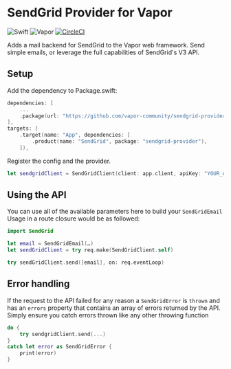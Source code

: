 # SendGrid Provider for Vapor

![Swift](http://img.shields.io/badge/swift-5.2-brightgreen.svg)
![Vapor](http://img.shields.io/badge/vapor-4.0-brightgreen.svg)
[![CircleCI](https://circleci.com/gh/vapor-community/sendgrid-provider.svg?style=shield)](https://circleci.com/gh/vapor-community/sendgrid-provider)

Adds a mail backend for SendGrid to the Vapor web framework. Send simple emails,
or leverage the full capabilities of SendGrid's V3 API.

## Setup
Add the dependency to Package.swift:

~~~~swift
dependencies: [
	...
	.package(url: "https://github.com/vapor-community/sendgrid-provider.git", from: "4.0.0")
],
targets: [
    .target(name: "App", dependencies: [
        .product(name: "SendGrid", package: "sendgrid-provider"),
    ]),
~~~~

Register the config and the provider.

~~~~swift
let sendgridClient = SendGridClient(client: app.client, apiKey: "YOUR_API_KEY")
~~~~

## Using the API

You can use all of the available parameters here to build your `SendGridEmail`
Usage in a route closure would be as followed:

~~~~swift
import SendGrid

let email = SendGridEmail(…)
let sendGridClient = try req.make(SendGridClient.self)

try sendGridClient.send([email], on: req.eventLoop)
~~~~

## Error handling
If the request to the API failed for any reason a `SendGridError` is `thrown` and has an `errors` property that contains an array of errors returned by the API.
Simply ensure you catch errors thrown like any other throwing function

~~~~swift
do {
    try sendgridClient.send(...)
}
catch let error as SendGridError {
    print(error)
}
~~~~
